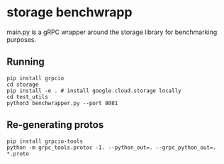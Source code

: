 # storage benchwrapp

main.py is a gRPC wrapper around the storage library for benchmarking purposes.

## Running

```
pip install grpcio
cd storage
pip install -e . # install google.cloud.storage locally
cd test_utils
python3 benchwrapper.py --port 8081
```

## Re-generating protos

```
pip install grpcio-tools
python -m grpc_tools.protoc -I. --python_out=. --grpc_python_out=. *.proto
```